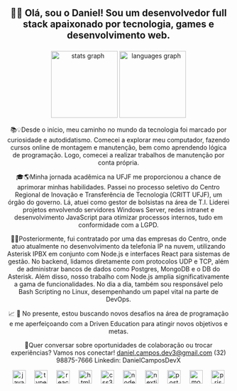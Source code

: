 <h2 align="center"> 👋🏼 Olá, sou o Daniel! Sou um desenvolvedor full stack apaixonado por tecnologia, games e desenvolvimento web.</h2>


###

<div align="center">
  <img src="https://github-readme-stats.vercel.app/api?username=DanielCamposDevX&hide_title=false&hide_rank=false&show_icons=true&include_all_commits=true&count_private=true&disable_animations=false&theme=dracula&locale=en&hide_border=false" height="150" alt="stats graph"  />
  <img src="https://github-readme-stats.vercel.app/api/top-langs?username=DanielCamposDevX&locale=en&hide_title=false&layout=compact&card_width=320&langs_count=5&theme=dracula&hide_border=false" height="150" alt="languages graph"  />
  <p>

📚💡Desde o início, meu caminho no mundo da tecnologia foi marcado por curiosidade e autodidatismo. Comecei a explorar meu computador, fazendo cursos online de montagem e manutenção, bem como aprendendo lógica de programação. Logo, comecei a realizar trabalhos de manutenção por conta própria.

🎓🌎Minha jornada acadêmica na UFJF me proporcionou a chance de aprimorar minhas habilidades. Passei no processo seletivo do Centro Regional de Inovação e Transferência de Tecnologia (CRITT UFJF), um órgão do governo. Lá, atuei como gestor de bolsistas na área de T.I. Liderei projetos envolvendo servidores Windows Server, redes intranet e desenvolvimento JavaScript para otimizar processos internos, tudo em conformidade com a LGPD.

🚀💼Posteriormente, fui contratado por uma das empresas do Centro, onde atuo atualmente no desenvolvimento da telefonia IP na nuvem, utilizando Asterisk IPBX em conjunto com Node.js e interfaces React para sistemas de gestão. No backend, lidamos diretamente com protocolos UDP e TCP, além de administrar bancos de dados como Postgres, MongoDB e o DB do Asterisk. Além disso, nosso trabalho com Node.js amplia significativamente a gama de funcionalidades. No dia a dia, também sou responsável pelo Bash Scripting no Linux, desempenhando um papel vital na parte de DevOps.

📈 💪 No presente, estou buscando novos desafios na área de programação e me aperfeiçoando com a Driven Education para atingir novos objetivos e metas.

🤝Quer conversar sobre oportunidades de colaboração ou trocar experiências? Vamos nos conectar!
daniel.campos.dev3@gmail.com
(32) 98875-7666
Linkedin: DanielCamposDevX
</p>
</div>

<div align="center">
  <img src="https://cdn.jsdelivr.net/gh/devicons/devicon/icons/javascript/javascript-original.svg" height="30" alt="javascript logo"  />
  <img width="12" />
  <img src="https://cdn.jsdelivr.net/gh/devicons/devicon/icons/typescript/typescript-original.svg" height="30" alt="typescript logo"  />
  <img width="12" />
  <img src="https://cdn.jsdelivr.net/gh/devicons/devicon/icons/react/react-original.svg" height="30" alt="react logo"  />
  <img width="12" />
  <img src="https://cdn.jsdelivr.net/gh/devicons/devicon/icons/html5/html5-original.svg" height="30" alt="html5 logo"  />
  <img width="12" />
  <img src="https://cdn.jsdelivr.net/gh/devicons/devicon/icons/css3/css3-original.svg" height="30" alt="css3 logo"  />
  <img width="12" />
  <img src="https://cdn.jsdelivr.net/gh/devicons/devicon/icons/nodejs/nodejs-original.svg" height="30" alt="nodejs logo"  />
  <img width="12" />
  <img src="https://cdn.jsdelivr.net/gh/devicons/devicon/icons/nextjs/nextjs-original.svg" height="30" alt="nextjs logo"  />
  <img width="12" />
  <img src="https://cdn.jsdelivr.net/gh/devicons/devicon/icons/postgresql/postgresql-original.svg" height="30" alt="postgresql logo"  />
  <img width="12" />
  <img src="https://cdn.jsdelivr.net/gh/devicons/devicon/icons/mongodb/mongodb-original.svg" height="30" alt="mongodb logo"  />
  <img width="12" />
  <img src="https://skillicons.dev/icons?i=prisma" height="30" alt="prisma logo"  />
</div>

